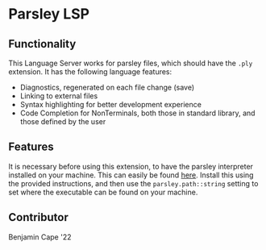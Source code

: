# Parsley LSP

## Functionality

This Language Server works for parsley files, which should have the `.ply` extension. It has the following language features:

- Diagnostics, regenerated on each file change (save)
- Linking to external files
- Syntax highlighting for better development experience
- Code Completion for NonTerminals, both those in standard library, and those defined by the user

## Features

It is necessary before using this extension, to have the parsley interpreter installed on your machine. This can easily be found [here](https://github.com/SRI-CSL/parsley-lang). Install this using the provided instructions, and then use the `parsley.path::string` setting to set where the executable can be found on your machine.

## Contributor

Benjamin Cape '22
